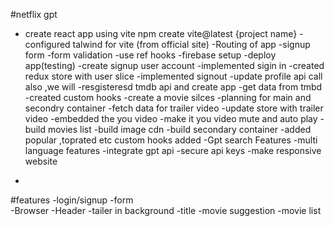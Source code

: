 
#netflix gpt
- create react app using vite 
npm create vite@latest {project name}
-configured talwind for vite (from official site)
-Routing of app
-signup form
-form validation
-use ref hooks
-firebase setup
-deploy app(testing)
-create signup user account
-implemented sigin in
-created redux store with user slice
-implemented signout
-update profile api call also ,we will 
-resgisteresd tmdb api and create app
-get data from tmbd 
-created custom hooks
-create a movie silces
-planning for main and secondry container
-fetch data for trailer video
-update store with trailer video
-embedded the you video 
-make it you video mute and auto play
-build movies list
-build image cdn 
-build secondary container
-added popular ,toprated etc custom hooks added
-Gpt search Features
-multi language features
-integrate gpt api
-secure api keys
-make responsive website

 

-
#features
-login/signup
   -form   
-Browser
  -Header
     -tailer in background
     -title
     -movie suggestion
          -movie list
     

